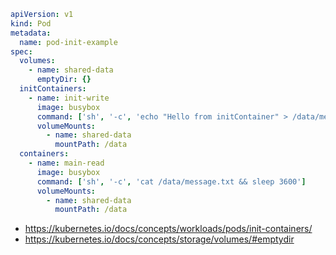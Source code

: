 ```yaml
apiVersion: v1
kind: Pod
metadata:
  name: pod-init-example
spec:
  volumes:
    - name: shared-data
      emptyDir: {}
  initContainers:
    - name: init-write
      image: busybox
      command: ['sh', '-c', 'echo "Hello from initContainer" > /data/message.txt']
      volumeMounts:
        - name: shared-data
          mountPath: /data
  containers:
    - name: main-read
      image: busybox
      command: ['sh', '-c', 'cat /data/message.txt && sleep 3600']
      volumeMounts:
        - name: shared-data
          mountPath: /data
```
- https://kubernetes.io/docs/concepts/workloads/pods/init-containers/
- https://kubernetes.io/docs/concepts/storage/volumes/#emptydir